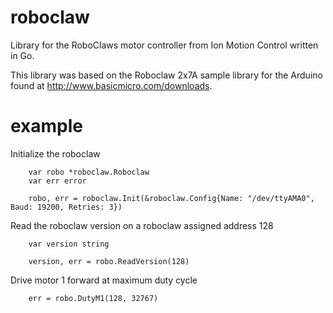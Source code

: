 # roboclaw
Library for the RoboClaws motor controller from Ion Motion Control written in Go.

This library was based on the Roboclaw 2x7A sample library for the Arduino 
found at http://www.basicmicro.com/downloads.

# example

Initialize the roboclaw
```
	var robo *roboclaw.Roboclaw
	var err error

	robo, err = roboclaw.Init(&roboclaw.Config{Name: "/dev/ttyAMA0", Baud: 19200, Retries: 3})
```

Read the roboclaw version on a roboclaw assigned address 128
```
	var version string

	version, err = robo.ReadVersion(128)
```

Drive motor 1 forward at maximum duty cycle
```
	err = robo.DutyM1(128, 32767)
```